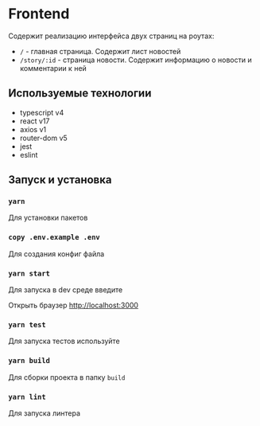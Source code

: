 # Frontend

Содержит реализацию интерфейса двух страниц на роутах:

- `/` - главная страница. Содержит лист новостей
- `/story/:id` - страница новости. Содержит информацию о новости и комментарии к ней

## Используемые технологии

* typescript v4
* react v17
* axios v1
* router-dom v5
* jest
* eslint

## Запуск и установка

### `yarn`
Для установки пакетов 

### `copy .env.example .env`
Для создания конфиг файла

### `yarn start`
Для запуска в dev среде введите

Открыть браузер [http://localhost:3000](http://localhost:3000) 

### `yarn test`
Для запуска тестов используйте

### `yarn build`
Для сборки проекта в папку `build`

### `yarn lint`
Для запуска линтера

